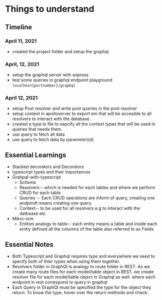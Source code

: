 # Things to understand

## Timeline

### April 11, 2021

- created the project folder and setup the graphql

### April, 12, 2021

- setup the graphql server with express
- test some queries in graphql endpoint playground `localhost{portnumber}/graphql`

### April 12, 2021

- setup Post resolver and write post queries in the post resolver
- setup context in apolloserver to export em that will be accesible to all resolvers to interact with the database.
- created a type.ts file to sepcify all the context types that will be used in queries that needs them.
- use query to fetch all data
- use query to fetch data by parameter(id)

## Essential Learnings

- Stacked decorators and Decorators
- typescirpt types and their importances
- Grahpql-with-typescript
  - Schema
  - Resolvers-- which is needed for each tables and where we perform CRUD for each table.
  - Queries -- Each CRUD operations are inform of query, creating one endpindt means creating one query.
  - Context-- to be used for all resolvers e.g to interact with the datbaase etc
- Mikro-orm
  - Entities analogy to table-- each entity means a table and inside each enttiy defined all the columns of the table also referred to as Fields

## Essential Notes

- Both Typescript and Graphql requires type and everywhere we need to specify both of thier types when using them together.
- Resolvers folder in GraphQl is analogy to route folder in REST. As we create many route files for each model/table object in REST, we create resolver file for each model/table object in Graphql as well. where each endpoint in rest correspond to query in graphql
- Each Query in GraphQl must be specified the type for the object they return: To know the type, hover over the return methods and check.
